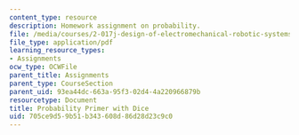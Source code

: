 ```yaml
---
content_type: resource
description: Homework assignment on probability.
file: /media/courses/2-017j-design-of-electromechanical-robotic-systems-fall-2009/705ce9d59b51b343608d86d28d23c9c0_MIT2_017JF09_p08.pdf
file_type: application/pdf
learning_resource_types:
- Assignments
ocw_type: OCWFile
parent_title: Assignments
parent_type: CourseSection
parent_uid: 93ea44dc-663a-95f3-02d4-4a220966879b
resourcetype: Document
title: Probability Primer with Dice
uid: 705ce9d5-9b51-b343-608d-86d28d23c9c0
---
```

